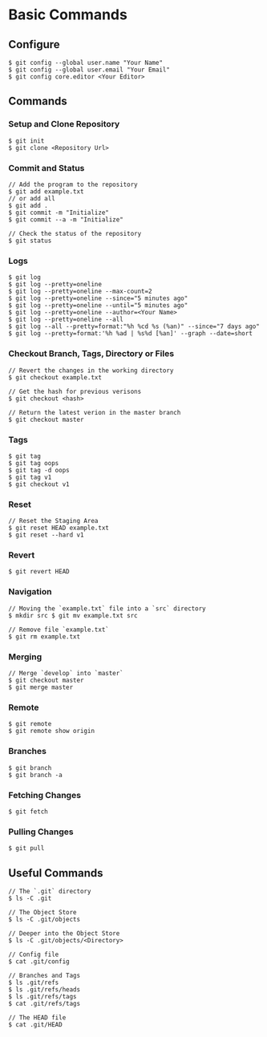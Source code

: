 # Basic Commands

## Configure

```shell
$ git config --global user.name "Your Name"
$ git config --global user.email "Your Email"
$ git config core.editor <Your Editor>
```

## Commands

### Setup and Clone Repository

```shell
$ git init
$ git clone <Repository Url>
```

### Commit and Status

```shell
// Add the program to the repository
$ git add example.txt
// or add all
$ git add .
$ git commit -m "Initialize"
$ git commit --a -m "Initialize"

// Check the status of the repository
$ git status
```

### Logs

```shell
$ git log
$ git log --pretty=oneline
$ git log --pretty=oneline --max-count=2
$ git log --pretty=oneline --since="5 minutes ago"
$ git log --pretty=oneline --until="5 minutes ago"
$ git log --pretty=oneline --author=<Your Name>
$ git log --pretty=oneline --all
$ git log --all --pretty=format:"%h %cd %s (%an)" --since="7 days ago"
$ git log --pretty=format:'%h %ad | %s%d [%an]' --graph --date=short
```

### Checkout Branch, Tags, Directory or Files

```shell
// Revert the changes in the working directory
$ git checkout example.txt

// Get the hash for previous verisons
$ git checkout <hash>

// Return the latest verion in the master branch
$ git checkout master
```

### Tags

```shell
$ git tag
$ git tag oops
$ git tag -d oops
$ git tag v1
$ git checkout v1
```

### Reset

```shell
// Reset the Staging Area
$ git reset HEAD example.txt
$ git reset --hard v1
```

### Revert

```shell
$ git revert HEAD
```

### Navigation

```shell
// Moving the `example.txt` file into a `src` directory
$ mkdir src $ git mv example.txt src

// Remove file `example.txt`
$ git rm example.txt
```

### Merging

```shell
// Merge `develop` into `master`
$ git checkout master
$ git merge master
```

### Remote

```shell
$ git remote
$ git remote show origin
```

### Branches

```shell
$ git branch
$ git branch -a
```

### Fetching Changes

```shell
$ git fetch
```

### Pulling Changes

```shell
$ git pull
```

## Useful Commands

```shell
// The `.git` directory
$ ls -C .git

// The Object Store
$ ls -C .git/objects

// Deeper into the Object Store
$ ls -C .git/objects/<Directory>

// Config file
$ cat .git/config

// Branches and Tags
$ ls .git/refs
$ ls .git/refs/heads
$ ls .git/refs/tags
$ cat .git/refs/tags

// The HEAD file
$ cat .git/HEAD
```
